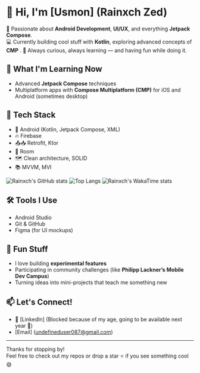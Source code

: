 # 👋 Hi, I'm [Usmon] (Rainxch Zed)

🎯 Passionate about **Android Development**, **UI/UX**, and everything **Jetpack Compose**.  
💻 Currently building cool stuff with **Kotlin**, exploring advanced concepts of **CMP** .
🚀 Always curious, always learning — and having fun while doing it.

## 🌱 What I'm Learning Now

- Advanced **Jetpack Compose** techniques  
- Multiplatform apps with **Compose Multiplatform (CMP)** for iOS and Android (sometimes desktop)

## 🧠 Tech Stack

- 📱 Android (Kotlin, Jetpack Compose, XML)
- 🔥 Firebase
- 📤📥 Retrofit, Ktor
- 📔 Room
- 🗺️ Clean architecture, SOLID
- 📚 MVVM, MVI

![Rainxch's GitHub stats](https://github-readme-stats.vercel.app/api?username=XDdevv&show_icons=true&theme=tokyonight)
![Top Langs](https://github-readme-stats.vercel.app/api/top-langs/?username=XDdevv&theme=tokyonight)
![Rainxch's WakaTime stats](https://github-readme-stats.vercel.app/api/wakatime?username=rainxchzed)
## 🛠️ Tools I Use

- Android Studio
- Git & GitHub
- Figma (for UI mockups)

## 📌 Fun Stuff

- I love building **experimental features**
- Participating in community challenges (like **Philipp Lackner’s Mobile Dev Campus**)
- Turning ideas into mini-projects that teach me something new

## 📫 Let's Connect!

- 💼 [LinkedIn] (Blocked because of my age, going to be available next year 🙂)
- [Email] (undefineduser087@gmail.com)
---

Thanks for stopping by!  
Feel free to check out my repos or drop a star ⭐ if you see something cool 😄
